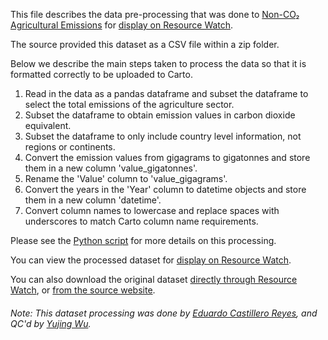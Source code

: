 This file describes the data pre-processing that was done to [Non-CO₂ Agricultural Emissions](http://www.fao.org/faostat/en/#data/GT) for [display on Resource Watch](https://bit.ly/3aUxqvK).

The source provided this dataset as a CSV file within a zip folder.

Below we describe the main steps taken to process the data so that it is formatted correctly to be uploaded to Carto.

1. Read in the data as a pandas dataframe and subset the dataframe to select the total emissions of the agriculture sector. 
2. Subset the dataframe to obtain emission values in carbon dioxide equivalent.
3. Subset the dataframe to only include country level information, not regions or continents.
4. Convert the emission values from gigagrams to gigatonnes and store them in a new column 'value_gigatonnes'.
5. Rename the 'Value' column to 'value_gigagrams'.
6. Convert the years in the 'Year' column to datetime objects and store them in a new column 'datetime'.
7. Convert column names to lowercase and replace spaces with underscores to match Carto column name requirements.

Please see the [Python script](https://github.com/resource-watch/data-pre-processing/blob/master/foo_041_rw1_non_co2_agricultural_emissions/foo_041_rw1_non_co2_agricultural_emissions_processing.py) for more details on this processing.

You can view the processed dataset for [display on Resource Watch](https://bit.ly/3aUxqvK).

You can also download the original dataset [directly through Resource Watch](https://wri-public-data.s3.amazonaws.com/resourcewatch/foo_041_rw1_non_co2_agricultural_emissions.zip), or [from the source website](http://www.fao.org/faostat/en/#data/GT).

###### Note: This dataset processing was done by [Eduardo Castillero Reyes](https://wrimexico.org/profile/eduardo-castillero-reyes), and QC'd by [Yujing Wu](https://www.wri.org/profile/yujing-wu).
